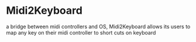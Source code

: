 # Midi2Keyboard
a bridge between midi controllers and OS, Midi2Keyboard allows its users to map any key on their midi controller to short cuts on keyboard
